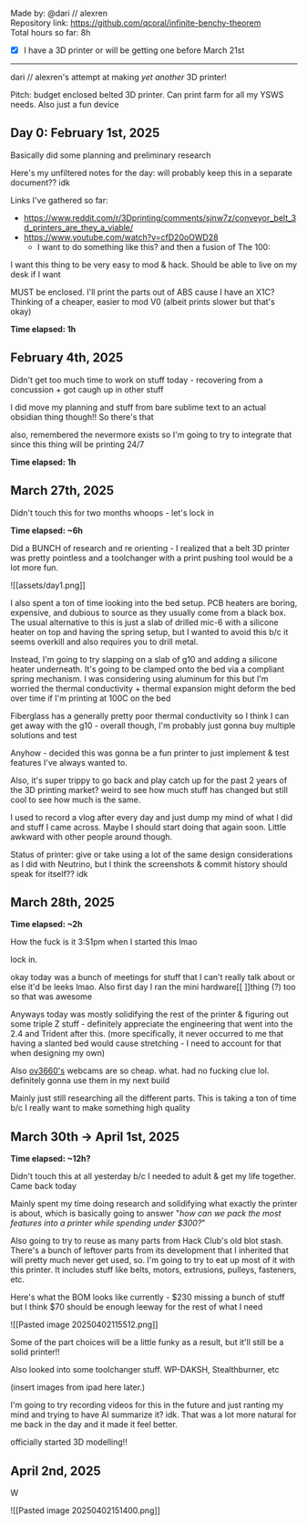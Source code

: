 Made by: @dari // alexren \
Repository link: https://github.com/qcoral/infinite-benchy-theorem \
Total hours so far: 8h
- [x] I have a 3D printer or will be getting one before March 21st

---

dari // alexren's attempt at making *yet another* 3D printer!

Pitch: budget enclosed belted 3D printer. Can print farm for all my YSWS needs. Also just a fun device
## Day 0: February 1st, 2025

Basically did some planning and preliminary research

Here's my unfiltered notes for the day: will probably keep this in a separate document?? idk

Links I've gathered so far:
- https://www.reddit.com/r/3Dprinting/comments/sjnw7z/conveyor_belt_3d_printers_are_they_a_viable/
- https://www.youtube.com/watch?v=cfD20oOWD28
	- I want to do something like this? and then a fusion of The 100:

I want this thing to be very easy to mod & hack. Should be able to live on my desk if I want

MUST be enclosed. I'll print the parts out of ABS cause I have an X1C? Thinking of a cheaper, easier to mod V0 (albeit prints slower but that's okay)

**Time elapsed: 1h**

## February 4th, 2025
Didn't get too much time to work on stuff today - recovering from a concussion + got caugh up in other stuff

I did move my planning and stuff from bare sublime text to an actual obsidian thing though!! So there's that

also, remembered the nevermore exists so I'm going to try to integrate that since this thing will be printing 24/7

**Time elapsed:** **1h**

## March 27th, 2025
Didn't touch this for two months whoops - let's lock in

**Time elapsed: ~6h**

Did a BUNCH of research and re orienting - I realized that a belt 3D printer was pretty pointless and a toolchanger with a print pushing tool would be a lot more fun.

![[assets/day1.png]]

I also spent a ton of time looking into the bed setup. PCB heaters are boring, expensive, and dubious to source as they usually come from a black box. The usual alternative to this is just a slab of drilled mic-6 with a silicone heater on top and having the spring setup, but I wanted to avoid this b/c it seems overkill and also requires you to drill metal.

Instead, I'm going to try slapping on a slab of g10 and adding a silicone heater underneath. It's going to be clamped onto the bed via a compliant spring mechanism. I was considering using aluminum for this but I'm worried the thermal conductivity + thermal expansion might deform the bed over time if I'm printing at 100C on the bed

Fiberglass has a generally pretty poor thermal conductivity so I think I can get away with the g10 - overall though, I'm probably just gonna buy multiple solutions and test

Anyhow - decided this was gonna be a fun printer to just implement & test features I've always wanted to.

Also, it's super trippy to go back and play catch up for the past 2 years of the 3D printing market? weird to see how much stuff has changed but still cool to see how much is the same.

I used to record a vlog after every day and just dump my mind of what I did and stuff I came across. Maybe I should start doing that again soon. Little awkward with other people around though.

Status of printer: give or take using a lot of the same design considerations as I did with Neutrino, but I think the screenshots & commit history should speak for itself?? idk

## March 28th, 2025

**Time elapsed: ~2h**

How the fuck is it 3:51pm when I started this lmao

lock in.

okay today was a bunch of meetings for stuff that I can't really talk about or else it'd be leeks lmao. Also first day I ran the mini hardware[[ ]]thing (?) too so that was awesome

Anyways today was mostly solidifying the rest of the printer & figuring out some triple Z stuff - definitely appreciate the engineering that went into the 2.4 and Trident after this.
(more specifically, it never occurred to me that having a slanted bed would cause stretching - I need to account for that when designing my own)

Also [ov3660's](https://www.aliexpress.us/item/3256807837835215.html) webcams are so cheap. what. had no fucking clue lol. definitely gonna use them in my next build

Mainly just still researching all the different parts. This is taking a ton of time b/c I really want to make something high quality

## March 30th -> April 1st, 2025

**Time elapsed: ~12h?**

Didn't touch this at all yesterday b/c I needed to adult & get my life together. Came back today

Mainly spent my time doing research and solidifying what exactly the printer is about, which is basically going to answer "*how can we pack the most features into a printer while spending under $300?*"

Also going to try to reuse as many parts from Hack Club's old blot stash. There's a bunch of leftover parts from its development that I inherited that will pretty much never get used, so. I'm going to try to eat up most of it with this printer. It includes stuff like belts, motors, extrusions, pulleys, fasteners, etc.

Here's what the BOM looks like currently - $230 missing a bunch of stuff but I think $70 should be enough leeway for the rest of what I need

![[Pasted image 20250402115512.png]]

Some of the part choices will be a little funky as a result, but it'll still be a solid printer!!

Also looked into some toolchanger stuff. WP-DAKSH, Stealthburner, etc

(insert images from ipad here later.)

I'm going to try recording videos for this in the future and just ranting my mind and trying to have AI summarize it? idk. That was a lot more natural for me back in the day and it made it feel better.

officially started 3D modelling!!

## April 2nd, 2025

W 

![[Pasted image 20250402151400.png]]


